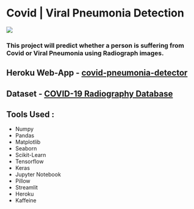 # Covid | Viral Pneumonia Detection

![](https://policyoptions.irpp.org/wp-content/uploads/sites/2/2020/07/Facebook-WHO%E2%80%99s-COVID-19-Technology-Access-Pool-deserves-Canada%E2%80%99s-support.jpg)

### This project will predict whether a person is suffering from Covid or Viral Pneumonia using Radiograph images.

## Heroku Web-App - [covid-pneumonia-detector]()

## Dataset - [COVID-19 Radiography Database](https://www.kaggle.com/tawsifurrahman/covid19-radiography-database)
## Tools Used :
* Numpy
* Pandas
* Matplotlib
* Seaborn
* Scikit-Learn
* Tensorflow
* Keras
* Jupyter Notebook
* Pillow
* Streamlit
* Heroku
* Kaffeine
